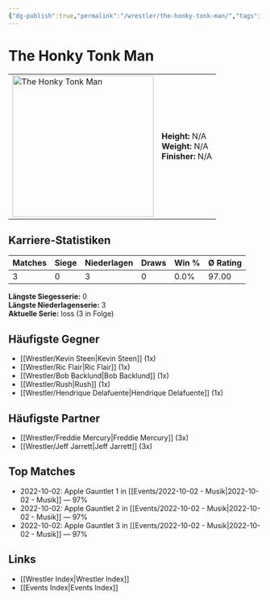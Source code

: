 ```yaml
---
{"dg-publish":true,"permalink":"/wrestler/the-honky-tonk-man/","tags":["wrestler"],"noteIcon":"","created":"2025-08-11T09:33:21.395+02:00"}
---
```



# The Honky Tonk Man

<table>
<tr>
<td><img src="The Honky Tonk Man.png" width="280" alt="The Honky Tonk Man"></td>
<td>
<b>Height:</b> N/A<br>
<b>Weight:</b> N/A<br>
<b>Finisher:</b> N/A<br>
</td>
</tr>
</table>

## Karriere-Statistiken

| Matches | Siege | Niederlagen | Draws | Win % | Ø Rating |
|---------|-------|-------------|-------|-------|-----------|
| 3 | 0 | 3 | 0 | 0.0% | 97.00 |

**Längste Siegesserie:** 0<br>**Längste Niederlagenserie:** 3<br>**Aktuelle Serie:** loss (3 in Folge)


## Häufigste Gegner
- [[Wrestler/Kevin Steen\|Kevin Steen]] (1x)
- [[Wrestler/Ric Flair\|Ric Flair]] (1x)
- [[Wrestler/Bob Backlund\|Bob Backlund]] (1x)
- [[Wrestler/Rush\|Rush]] (1x)
- [[Wrestler/Hendrique Delafuente\|Hendrique Delafuente]] (1x)

## Häufigste Partner
- [[Wrestler/Freddie Mercury\|Freddie Mercury]] (3x)
- [[Wrestler/Jeff Jarrett\|Jeff Jarrett]] (3x)

## Top Matches
- 2022-10-02: Apple Gauntlet 1 in [[Events/2022-10-02 - Musik\|2022-10-02 - Musik]] — 97%
- 2022-10-02: Apple Gauntlet 2 in [[Events/2022-10-02 - Musik\|2022-10-02 - Musik]] — 97%
- 2022-10-02: Apple Gauntlet 3 in [[Events/2022-10-02 - Musik\|2022-10-02 - Musik]] — 97%

## Links
- [[Wrestler Index\|Wrestler Index]]
- [[Events Index\|Events Index]]
